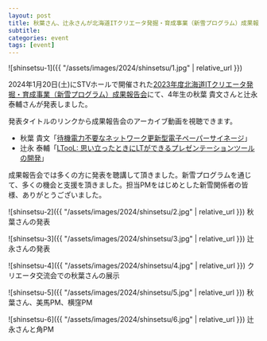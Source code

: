 ```yaml
---
layout: post
title: 秋葉さん、辻永さんが北海道ITクリエータ発掘・育成事業（新雪プログラム）成果報告会で発表
subtitle: 
categories: event
tags: [event]
---
```

![shinsetsu-1]({{ "/assets/images/2024/shinsetsu/1.jpg" | relative_url }})

2024年1月20日(土)にSTVホールで開催された[2023年度北海道ITクリエータ発掘・育成事業（新雪プログラム）成果報告会](https://shinsetsu.hokkaido.jp/koubo/2023_demoday)にて、4年生の秋葉 貴文さんと辻永 泰輔さんが発表しました。

発表タイトルのリンクから成果報告会のアーカイブ動画を視聴できます。

- 秋葉 貴文「[待機電力不要なネットワーク更新型電子ペーパーサイネージ](https://www.youtube.com/live/ecxN030kQ_w?si=43nmHwnrBJBKdfxY&t=3391)」
- 辻永 泰輔「[LTooL: 思い立ったときにLTができるプレゼンテーションツールの開発](https://www.youtube.com/live/ecxN030kQ_w?si=_7qqhXmexwQ4zrYM&t=4354)」

成果報告会では多くの方に発表を聴講して頂きました。新雪プログラムを通じて、多くの機会と支援を頂きました。担当PMをはじめとした新雪関係者の皆様、ありがとうございました。

![shinsetsu-2]({{ "/assets/images/2024/shinsetsu/2.jpg" | relative_url }})
秋葉さんの発表

![shinsetsu-3]({{ "/assets/images/2024/shinsetsu/3.jpg" | relative_url }})
辻永さんの発表

![shinsetsu-4]({{ "/assets/images/2024/shinsetsu/4.jpg" | relative_url }})
クリエータ交流会での秋葉さんの展示

![shinsetsu-5]({{ "/assets/images/2024/shinsetsu/5.jpg" | relative_url }})
秋葉さん、美馬PM、横窪PM

![shinsetsu-6]({{ "/assets/images/2024/shinsetsu/6.jpg" | relative_url }})
辻永さんと角PM
